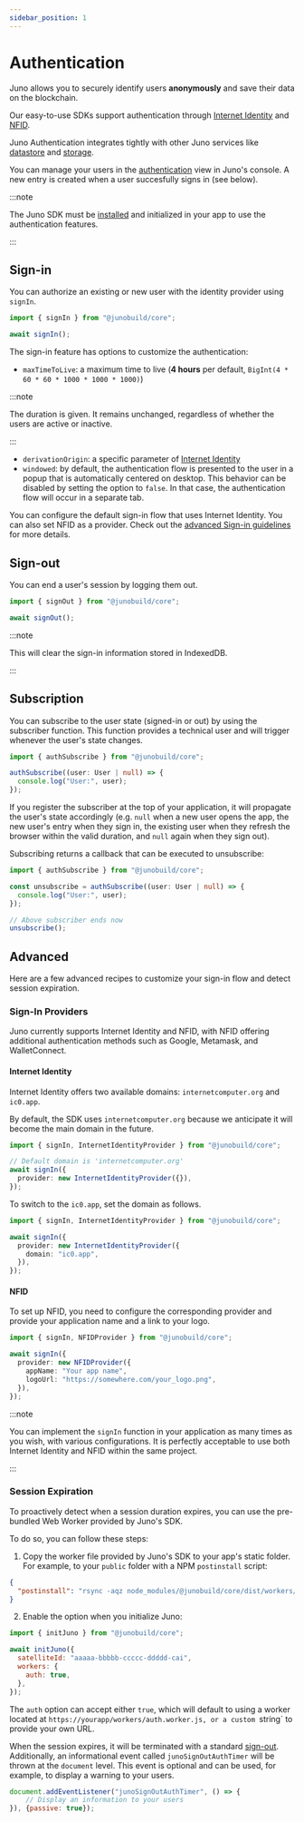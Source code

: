 ```yaml
---
sidebar_position: 1
---
```


# Authentication

Juno allows you to securely identify users **anonymously** and save their data on the blockchain.

Our easy-to-use SDKs support authentication through [Internet Identity] and [NFID].

Juno Authentication integrates tightly with other Juno services like [datastore](datastore.md) and [storage](storage.md).

You can manage your users in the [authentication](https://console.juno.build/auhtentication) view in Juno's console. A new entry is created when a user succesfully signs in (see below).

:::note

The Juno SDK must be [installed](../add-juno-to-an-app/install-the-sdk-and-initialize-juno.md) and initialized in your app to use the authentication features.

:::

## Sign-in

You can authorize an existing or new user with the identity provider using `signIn`.

```typescript
import { signIn } from "@junobuild/core";

await signIn();
```

The sign-in feature has options to customize the authentication:

- `maxTimeToLive`: a maximum time to live (**4 hours** per default, `BigInt(4 * 60 * 60 * 1000 * 1000 * 1000)`)

:::note

The duration is given. It remains unchanged, regardless of whether the users are active or inactive.

:::

- `derivationOrigin`: a specific parameter of [Internet Identity](https://internetcomputer.org/docs/current/references/ii-spec#alternative-frontend-origins)
- `windowed`: by default, the authentication flow is presented to the user in a popup that is automatically centered on desktop. This behavior can be disabled by setting the option to `false`. In that case, the authentication flow will occur in a separate tab.

You can configure the default sign-in flow that uses Internet Identity. You can also set NFID as a provider. Check out the [advanced Sign-in guidelines](#sign-in-providers) for more details.

## Sign-out

You can end a user's session by logging them out.

```typescript
import { signOut } from "@junobuild/core";

await signOut();
```

:::note

This will clear the sign-in information stored in IndexedDB.

:::

## Subscription

You can subscribe to the user state (signed-in or out) by using the subscriber function. This function provides a technical user and will trigger whenever the user's state changes.

```typescript
import { authSubscribe } from "@junobuild/core";

authSubscribe((user: User | null) => {
  console.log("User:", user);
});
```

If you register the subscriber at the top of your application, it will propagate the user's state accordingly (e.g. `null` when a new user opens the app, the new user's entry when they sign in, the existing user when they refresh the browser within the valid duration, and `null` again when they sign out).

Subscribing returns a callback that can be executed to unsubscribe:

```typescript
import { authSubscribe } from "@junobuild/core";

const unsubscribe = authSubscribe((user: User | null) => {
  console.log("User:", user);
});

// Above subscriber ends now
unsubscribe();
```

## Advanced

Here are a few advanced recipes to customize your sign-in flow and detect session expiration.

### Sign-In Providers

Juno currently supports Internet Identity and NFID, with NFID offering additional authentication methods such as Google, Metamask, and WalletConnect.

#### Internet Identity

Internet Identity offers two available domains: `internetcomputer.org` and `ic0.app`.

By default, the SDK uses `internetcomputer.org` because we anticipate it will become the main domain in the future.

```typescript
import { signIn, InternetIdentityProvider } from "@junobuild/core";

// Default domain is 'internetcomputer.org'
await signIn({
  provider: new InternetIdentityProvider({}),
});
```

To switch to the `ic0.app`, set the domain as follows.

```typescript
import { signIn, InternetIdentityProvider } from "@junobuild/core";

await signIn({
  provider: new InternetIdentityProvider({
    domain: "ic0.app",
  }),
});
```

#### NFID

To set up NFID, you need to configure the corresponding provider and provide your application name and a link to your logo.

```typescript
import { signIn, NFIDProvider } from "@junobuild/core";

await signIn({
  provider: new NFIDProvider({
    appName: "Your app name",
    logoUrl: "https://somewhere.com/your_logo.png",
  }),
});
```

:::note

You can implement the `signIn` function in your application as many times as you wish, with various configurations. It is perfectly acceptable to use both Internet Identity and NFID within the same project.

:::

### Session Expiration

To proactively detect when a session duration expires, you can use the pre-bundled Web Worker provided by Juno's SDK.

To do so, you can follow these steps:

1. Copy the worker file provided by Juno's SDK to your app's static folder. For example, to your `public` folder with a NPM `postinstall` script:

```json
{
  "postinstall": "rsync -aqz node_modules/@junobuild/core/dist/workers/*.js public/workers/"
}
```

2. Enable the option when you initialize Juno:

```javascript
import { initJuno } from "@junobuild/core";

await initJuno({
  satelliteId: "aaaaa-bbbbb-ccccc-ddddd-cai",
  workers: {
    auth: true,
  },
});
```

The `auth` option can accept either `true`, which will default to using a worker located at `https://yourapp/workers/auth.worker.js, or a custom `string` to provide your own URL.

When the session expires, it will be terminated with a standard [sign-out](#sign-out). Additionally, an informational event called `junoSignOutAuthTimer` will be thrown at the `document` level. This event is optional and can be used, for example, to display a warning to your users.

```javascript
document.addEventListener("junoSignOutAuthTimer", () => {
    // Display an information to your users
}), {passive: true});
```

[Internet Identity]: ../terminology.md#internet-identity
[NFID]: ../terminology.md#nfid
